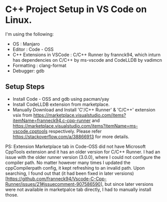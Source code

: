 # C++ Project Setup in VS Code on Linux.

I'm using the following:

-   OS : Manjaro
-   Editor : Code - OSS
-   C++ Extensions in VSCode : C/C++ Runner by frannck94, which inturn has dependencies on C/C++ by ms-vscode and CodeLLDB by vadimcn
-   Formatting : clang-format
-   Debugger: gdb

## Setup Steps

-   Install Code - OSS and gdb using pacman/yay
-   Install CodeLLDB extension from marketplace.
-   Manually Download and Install 'C'/C++ Runner' & 'C/C++' extension vsix from https://marketplace.visualstudio.com/items?itemName=franneck94.c-cpp-runner and https://marketplace.visualstudio.com/items?itemName=ms-vscode.cpptools respectively. Please refer https://stackoverflow.com/a/38866913 for more details.

PS: Extension Marketplace tab in Code-OSS did not have Microsoft CppTools extension and it has an older version for C/C++ Runner. I had an issue with the older runner version (3.0.0), where I could not configure the compiler path. No matter however many times I updated the cppCompilerpath config, it kept refreshing to an invalid path. Upon searching, I found out that (it had been fixed in later versions) [https://github.com/franneck94/Vscode-C-Cpp-Runner/issues/21#issuecomment-907586590], but since later versions were not available in marketpalce tab directly, I had to manually install those.
